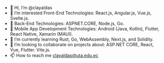 - 👋 Hi, I’m @clayaldas
- 👀 I’m interested Front-End Technologies: React.js, Angular.js, Vue.js, Svelte.js.
- 👀 Back-End Technologies: ASPNET.CORE, Node.js, Go.
- 👀 Mobile App Development Technologies: Android (Java, Kotlin), Flutter, React Native, Xamarin (MAUI).
- 🌱 I’m currently learning Rust, Go, WebAssembly, Next.js, and Solidity.
- 💞️ I’m looking to collaborate on projects about: ASP.NET CORE, React, Vue, Flutter. Vite.js.
- 📫 How to reach me clayaldas@uta.edu.ec

<!---
clayaldas/clayaldas is a ✨ special ✨ repository because its `README.md` (this file) appears on your GitHub profile.
You can click the Preview link to take a look at your changes.
--->
